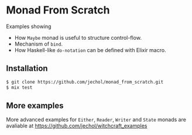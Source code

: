 # Monad From Scratch

Examples showing 

* How `Maybe` monad is useful to structure control-flow.
* Mechanism of `bind`.
* How Haskell-like `do-notation` can be defined with Elixir macro.

## Installation

```bash
$ git clone https://github.com/jechol/monad_from_scratch.git
$ mix test
```

## More examples

More advanced examples for `Either`, `Reader`, `Writer` and `State` monads are avaliable at https://github.com/jechol/witchcraft_examples
